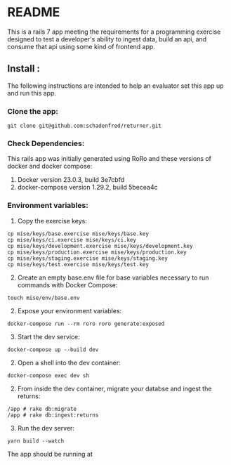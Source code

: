 # README

This is a rails 7 app meeting the requirements for a programming exercise designed to test a developer's ability to ingest data, build an api, and consume that api using some kind of frontend app.

## Install :

The following instructions are intended to help an evaluator set this app up and run this app.

### Clone the app:

```
git clone git@github.com:schadenfred/returner.git
```

### Check Dependencies: 

This rails app was initially generated using RoRo and these versions of docker and docker compose:

1. Docker version 23.0.3, build 3e7cbfd
2. docker-compose version 1.29.2, build 5becea4c


### Environment variables:

1. Copy the exercise keys:

``` 
cp mise/keys/base.exercise mise/keys/base.key
cp mise/keys/ci.exercise mise/keys/ci.key
cp mise/keys/development.exercise mise/keys/development.key
cp mise/keys/production.exercise mise/keys/production.key
cp mise/keys/staging.exercise mise/keys/staging.key
cp mise/keys/test.exercise mise/keys/test.key
```

2. Create an empty base.env file for base variables necessary to run commands with Docker Compose:

```
touch mise/env/base.env
```

2. Expose your environment variables:

```
docker-compose run --rm roro roro generate:exposed
```

3. Start the dev service:

```
docker-compose up --build dev
```

2. Open a shell into the dev container: 

``` 
docker-compose exec dev sh
```

2. From inside the dev container, migrate your databse and ingest the returns:
``` 
/app # rake db:migrate 
/app # rake db:ingest:returns
```

3. Run the dev server:
```
yarn build --watch 
```

The app should be running at 